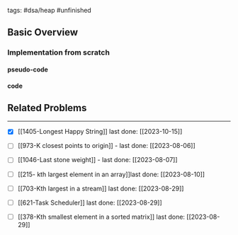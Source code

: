 tags: #dsa/heap #unfinished 

## Basic Overview

### Implementation from scratch
#### pseudo-code

#### code

## Related Problems
---
- [x] [[1405-Longest Happy String]] last done: [[2023-10-15]]
- [ ] [[973-K closest points to origin]] - last done: [[2023-08-06]]
- [ ] [[1046-Last stone weight]] - last done: [[2023-08-07]]
- [ ] [[215- kth largest element in an array]]last done: [[2023-08-10]]
- [ ] [[703-Kth largest in a stream]] last done: [[2023-08-29]]
- [ ] [[621-Task Scheduler]] last done: [[2023-08-29]]
- [ ] [[378-Kth smallest element in a sorted matrix]] last done: [[2023-08-29]]




